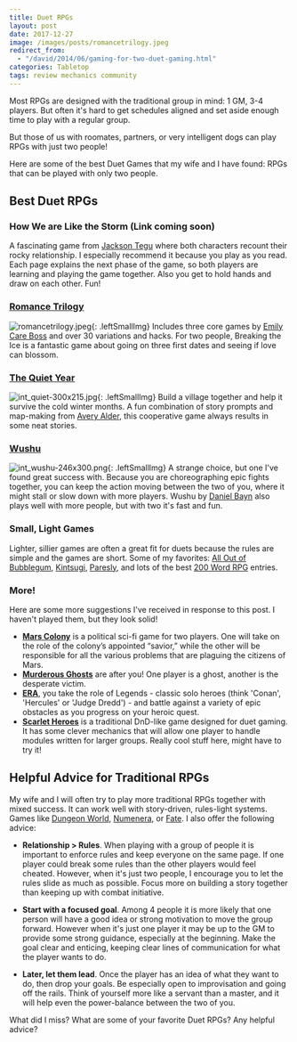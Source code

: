 ```yaml
---
title: Duet RPGs
layout: post
date: 2017-12-27
image: /images/posts/romancetrilogy.jpeg
redirect_from:
  - "/david/2014/06/gaming-for-two-duet-gaming.html"
categories: Tabletop
tags: review mechanics community 
---
```

Most RPGs are designed with the traditional group in mind: 1 GM, 3-4 players. But often it's hard to get schedules aligned and set aside enough time to play with a regular group.  

But those of us with roomates, partners, or very intelligent dogs can play RPGs with just two people!

Here are some of the best Duet Games that my wife and I have found: RPGs that can be played with only two people.

## Best Duet RPGs

### How We are Like the Storm (Link coming soon)
A fascinating game from [Jackson Tegu](https://www.patreon.com/jacksontegu) where both characters recount their rocky relationship. I especially recommend it because you play as you read. Each page explains the next phase of the game, so both players are learning and playing the game together. Also you get to hold hands and draw on each other. Fun!
 
### [Romance Trilogy](http://www.blackgreengames.com/shop/romancetrilogypdf)
![romancetrilogy.jpeg]({{site.url}}/images/posts/romancetrilogy.jpeg){: .leftSmallImg} 
Includes three core games by [Emily Care Boss](http://www.blackgreengames.com/about/) and over 30 variations and hacks. For two people, Breaking the Ice is a fantastic game about going on three first dates and seeing if love can blossom.
 
### [The Quiet Year]({{site.url}}/david/extremely-interesting-role-playing-games#quiet-year)
![int_quiet-300x215.jpg]({{site.url}}/images/posts/int_quiet-300x215.jpg){: .leftSmallImg}
Build a village together and help it survive the cold winter months. A fun combination of story prompts and map-making from [Avery Alder](https://buriedwithoutceremony.com/), this cooperative game always results in some neat stories.

### [Wushu]({{site.url}}/david/extremely-interesting-role-playing-games#wushu)
![int_wushu-246x300.png]({{site.url}}/images/posts/int_wushu-246x300.png){: .leftSmallImg}
A strange choice, but one I've found great success with. Because you are choreographing epic fights together, you can keep the action moving between the two of you, where it might stall or slow down with more players. Wushu by [Daniel Bayn](http://danielbayn.com/) also plays well with more people, but with two it's fast and fun.
 
### Small, Light Games 
Lighter, sillier games are often a great fit for duets because the rules are simple and the games are short. Some of my favorites: [All Out of Bubblegum]({{site.url}}/david/extremely-interesting-role-playing-games#all-out-of-bubblegum), [Kintsugi]({{site.url}}/david/kintsugi), [Paresly]({{site.url}}/david/extremely-interesting-role-playing-games#parsely-games), and lots of the best [200 Word RPG](https://200wordrpg.github.io/) entries.

### More!
Here are some more suggestions I've received in response to this post. I haven't played them, but they look solid!
 - [**Mars Colony**](http://www.tckroleplaying.com/marscolony/) is a political sci-fi game for two players. One will take on the role of the colony’s appointed “savior,” while the other will be responsible for all the various problems that are plaguing the citizens of Mars.
 - [**Murderous Ghosts**](http://nightskygames.com/welcome/game/MurderousGhosts) are after you! One player is a ghost, another is the desperate victim. 
 - [**ERA**](http://www.drivethrurpg.com/product/118877/ERA-Epic-Storytelling-Game), you take the role of Legends - classic solo heroes (think 'Conan', 'Hercules' or 'Judge Dredd') - and battle against a variety of epic obstacles as you progress on your heroic quest.
 - [**Scarlet Heroes**](http://www.drivethrurpg.com/product/127180/Scarlet-Heroes) is a traditional DnD-like game designed for duet gaming. It has some clever mechanics that will allow one player to handle modules written for larger groups. Really cool stuff here, might have to try it!
 
## Helpful Advice for Traditional RPGs

My wife and I will often try to play more traditional RPGs together with mixed success. It can work well with story-driven, rules-light systems. Games like [Dungeon World]({{site.url}}/david/extremely-interesting-role-playing-games#dungeon-world), [Numenera]({{site.url}}/david/extremely-interesting-role-playing-games#numenera), or [Fate](https://www.evilhat.com/store/index.php?main_page=product_info&cPath=79&products_id=223&zenid=jr8gimqdfaes36gsufk8di8n62). I also offer the following advice:

 - **Relationship > Rules**. When playing with a group of people it is important to enforce rules and keep everyone on the same page. If one player could break some rules than the other players would feel cheated. However, when it's just two people, I encourage you to let the rules slide as much as possible. Focus more on building a story together than keeping up with combat initiative. 
 
 - **Start with a focused goal**. Among 4 people it is more likely that one person will have a good idea or strong motivation to move the group forward. However when it's just one player it may be up to the GM to provide some strong guidance, especially at the beginning. Make the goal clear and enticing, keeping clear lines of communication for what the player wants to do.
 
 - **Later, let them lead**. Once the player has an idea of what they want to do, then drop your goals. Be especially open to improvisation and going off the rails. Think of yourself more like a servant than a master, and it will help even the power-balance between the two of you. 
 
 What did I miss? What are some of your favorite Duet RPGs? Any helpful advice?
